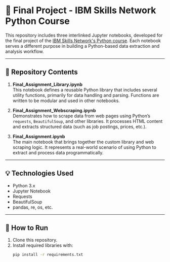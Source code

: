 # 🧠 Final Project - IBM Skills Network Python Course

This repository includes three interlinked Jupyter notebooks, developed for the final project of the [IBM Skills Network's Python course](https://skills.network). Each notebook serves a different purpose in building a Python-based data extraction and analysis workflow.

---

## 📂 Repository Contents

1. **Final_Assignment_Library.ipynb**  
   This notebook defines a reusable Python library that includes several utility functions, primarily for data handling and parsing. Functions are written to be modular and used in other notebooks.

2. **Final_Assignment_Webscraping.ipynb**  
   Demonstrates how to scrape data from web pages using Python’s `requests`, `BeautifulSoup`, and other libraries. It processes HTML content and extracts structured data (such as job postings, prices, etc.).

3. **Final_Assignment.ipynb**  
   The main notebook that brings together the custom library and web scraping logic. It represents a real-world scenario of using Python to extract and process data programmatically.

---

## 💡 Technologies Used

- Python 3.x
- Jupyter Notebook
- Requests
- BeautifulSoup
- pandas, re, os, etc.

---

## 📌 How to Run

1. Clone this repository.
2. Install required libraries with:
   ```bash
   pip install -r requirements.txt

